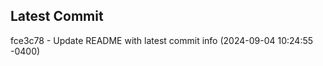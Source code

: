 
## Latest Commit
fce3c78 - Update README with latest commit info (2024-09-04 10:24:55 -0400) <Yunxi-Zhou>
